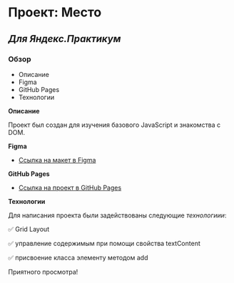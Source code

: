 # Проект: Место

## ___Для Яндекс.Практикум___

### Обзор
* Описание
* Figma
* GitHub Pages
* Технологии

**Описание**

Проект был создан для изучения базового JavaScript и знакомства с DOM. 

**Figma**

* [Ссылка на макет в Figma](https://www.figma.com/file/2cn9N9jSkmxD84oJik7xL7/JavaScript.-Sprint-4?node-id=0%3A1)

**GitHub Pages**

* [Ссылка на  проект в GitHub Pages](https://plotnikovaksyu.github.io/mesto/index.html)


**Технологии**

Для написания проекта были задействованы следующие *технологиии*:

:white_check_mark: Grid Layout

:white_check_mark: управление содержимым при помощи свойства textContent

:white_check_mark: присвоение класса элементу методом add


Приятного просмотра!
